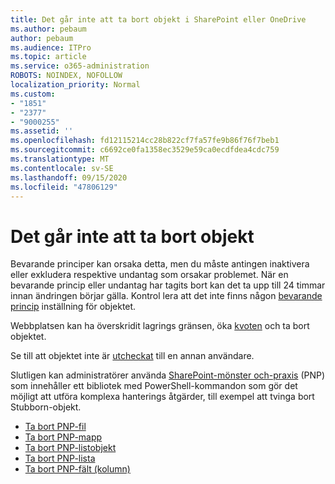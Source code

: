 ```yaml
---
title: Det går inte att ta bort objekt i SharePoint eller OneDrive
ms.author: pebaum
author: pebaum
ms.audience: ITPro
ms.topic: article
ms.service: o365-administration
ROBOTS: NOINDEX, NOFOLLOW
localization_priority: Normal
ms.custom:
- "1851"
- "2377"
- "9000255"
ms.assetid: ''
ms.openlocfilehash: fd12115214cc28b822cf7fa57fe9b86f76f7beb1
ms.sourcegitcommit: c6692ce0fa1358ec3529e59ca0ecdfdea4cdc759
ms.translationtype: MT
ms.contentlocale: sv-SE
ms.lasthandoff: 09/15/2020
ms.locfileid: "47806129"
---
```

# <a name="unable-to-delete-items"></a>Det går inte att ta bort objekt

Bevarande principer kan orsaka detta, men du måste antingen inaktivera eller exkludera respektive undantag som orsakar problemet. När en bevarande princip eller undantag har tagits bort kan det ta upp till 24 timmar innan ändringen börjar gälla. Kontrol lera att det inte finns någon [bevarande princip](https://docs.microsoft.com/microsoft-365/compliance/retention-policies) inställning för objektet.

Webbplatsen kan ha överskridit lagrings gränsen, öka [kvoten](https://docs.microsoft.com/powershell/module/sharepoint-online/set-sposite?view=sharepoint-ps) och ta bort objektet.

Se till att objektet inte är [utcheckat](https://support.office.com/article/check-out-check-in-or-discard-changes-to-files-in-a-library-7e2c12a9-a874-4393-9511-1378a700f6de) till en annan användare.

Slutligen kan administratörer använda [SharePoint-mönster och-praxis](https://docs.microsoft.com/powershell/sharepoint/sharepoint-pnp/sharepoint-pnp-cmdlets?view=sharepoint-ps#installation) (PNP) som innehåller ett bibliotek med PowerShell-kommandon som gör det möjligt att utföra komplexa hanterings åtgärder, till exempel att tvinga bort Stubborn-objekt.
- [Ta bort PNP-fil](https://docs.microsoft.com/powershell/module/sharepoint-pnp/remove-pnpfile?view=sharepoint-ps)
- [Ta bort PNP-mapp](https://docs.microsoft.com/powershell/module/sharepoint-pnp/remove-pnpfolder?view=sharepoint-ps)
- [Ta bort PNP-listobjekt](https://docs.microsoft.com/powershell/module/sharepoint-pnp/remove-pnplistitem?view=sharepoint-ps)
- [Ta bort PNP-lista](https://docs.microsoft.com/powershell/module/sharepoint-pnp/remove-pnplist?view=sharepoint-ps)
- [Ta bort PNP-fält (kolumn)](https://docs.microsoft.com/powershell/module/sharepoint-pnp/remove-pnpfield?view=sharepoint-ps)